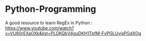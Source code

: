 # Python-Programming

A good resource to learn RegEx in Python : https://www.youtube.com/watch?v=VU60rEXaOXk&list=PLGKQkV4guDKH1TpfM-FvPGLUyjsPGdXOg
